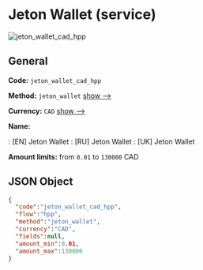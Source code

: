 
# Jeton Wallet (service) 
![jeton_wallet_cad_hpp](https://static.openfintech.io/payment_methods/jeton_wallet_cad_hpp/logo.svg?w=400&c=v0.59.26#w200)  

## General 
 
**Code:** `jeton_wallet_cad_hpp` 
 
**Method:** `jeton_wallet` 
 [show -->](/payment-methods/jeton_wallet/) 
 
**Currency:** `CAD` [show -->](/currencies/CAD/) 
 
**Name:** 
 
:	[EN] Jeton Wallet 
:	[RU] Jeton Wallet 
:	[UK] Jeton Wallet 
 
**Amount limits:** from `0.01` to `130000` CAD 

## JSON Object 

```json
{
  "code":"jeton_wallet_cad_hpp",
  "flow":"hpp",
  "method":"jeton_wallet",
  "currency":"CAD",
  "fields":null,
  "amount_min":0.01,
  "amount_max":130000
}
```  
